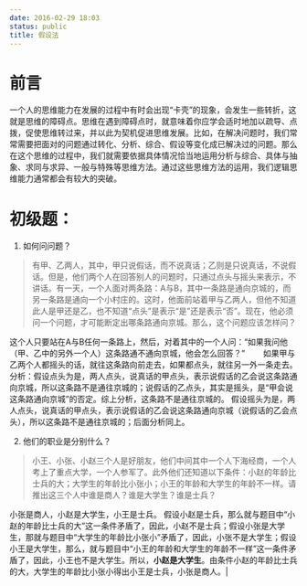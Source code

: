 ```yaml
---
date: 2016-02-29 18:03
status: public
title: 假设法
---
```


# 前言
一个人的思维能力在发展的过程中有时会出现“卡壳”的现象，会发生一些转折，这就是思维的障碍点。思维在遇到障碍点时，就意味着你应学会适时地加以疏导、点拨，促使思维转过来，并以此为契机促进思维发展。比如，在解决问题时，我们常常需要把面对的问题通过转化、分析、综合、假设等变化成已解决过的问题。那么在这个思维的过程中，我们就需要依据具体情况恰当地运用分析与综合、具体与抽象、求同与求异、一般与特殊等思维方法。通过这些思维方法的运用，我们逻辑思维能力通常都会有较大的突破。


# 初级题：
1. 如何问问题？
>有甲、乙两人，其中，甲只说假话，而不说真话；乙则是只说真话，不说假话。但是，他们两个人在回答别人的问题时，只通过点头与摇头来表示，不讲话。有一天，一个人面对两条路：A与B，其中一条路是通向京城的，而另一条路是通向一个小村庄的。这时，他面前站着甲与乙两人，但他不知道此人是甲还是乙，也不知道“点头”是表示“是”还是表示“否”。现在，他必须问一个问题，才可能断定出哪条路通向京城。那么，这个问题应该怎样问？

这个人只要站在A与B任何一条路上，然后，对着其中的一个人问：“如果我问他（甲、乙中的另外一个人）这条路通不通向京城，他会怎么回答？”
　　如果甲与乙两个人都摇头的话，就往这条路向前走去，如果都点头，就往另一外一条走去。
分析：假设点头为是，两人点头，说真话的甲点头，表示说假话的乙会说这条路通向京城，所以这条路不是通往京城的；说假话的乙点头，其实是摇头，是“甲会说这条路通向京城”的否定。综上分析，这条路不是通往京城的。
假设摇头为是，两人点头，说真话的甲点头，表示说假话的乙会说这条路通向京城（说假话的乙会点头），所以这条路不是通往京城的；后面分析同上。

2. 他们的职业是分别什么？
>小王、小张、小赵三个人是好朋友，他们中间其中一个人下海经商，一个人考上了重点大学，一个人参军了。此外他们还知道以下条件：小赵的年龄比士兵的大；大学生的年龄比小张小；小王的年龄和大学生的年龄不一样。请推出这三个人中谁是商人？谁是大学生？谁是士兵？

小张是商人，小赵是大学生，小王是士兵。
假设小赵是士兵，那么就与题目中“小赵的年龄比士兵的大”这一条件矛盾了，因此，小赵不是士兵；假设小张是大学生，那就与题目中“大学生的年龄比小张小”矛盾了，因此，小张不是大学生；假设小王是大学生，那么，就与题目中“小王的年龄和大学生的年龄不一样”这一条件矛盾了，因此，小王也不是大学生。所以，**小赵是大学生**。由条件小赵的年龄比士兵的大，大学生的年龄比小张小得出小王是士兵，小张是商人。|